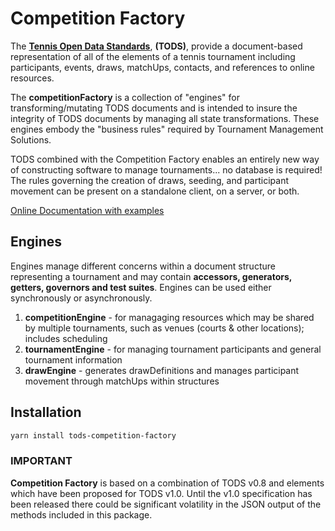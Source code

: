 # Competition Factory

The **[Tennis Open Data Standards](https://itftennis.atlassian.net/wiki/spaces/TODS/overview)**, **(TODS)**, provide a document-based representation of all of the elements of a tennis tournament including participants, events, draws, matchUps, contacts, and references to online resources.

The **competitionFactory** is a collection of "engines" for transforming/mutating TODS documents and is intended to insure the integrity of TODS documents by managing all state transformations. These engines embody the "business rules" required by Tournament Management Solutions.

TODS combined with the Competition Factory enables an entirely new way of constructing software to manage tournaments... no database is required! The rules governing the creation of draws, seeding, and participant movement can be present on a standalone client, on a server, or both.

[Online Documentation with examples](https://courthive.github.io/tods-competition-factory/)

## Engines

Engines manage different concerns within a document structure representing a tournament and may contain **accessors, generators, getters, governors and test suites**. Engines can be used either synchronously or asynchronously.

1. **competitionEngine** - for managaging resources which may be shared by multiple tournaments, such as venues (courts & other locations); includes scheduling
2. **tournamentEngine** - for managing tournament participants and general tournament information
3. **drawEngine** - generates drawDefinitions and manages participant movement through matchUps within structures

## Installation

```sh
yarn install tods-competition-factory
```

### IMPORTANT

**Competition Factory** is based on a combination of TODS v0.8 and elements which have been proposed for TODS v1.0. Until the v1.0 specification has been released there could be significant volatility in the JSON output of the methods included in this package.
